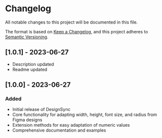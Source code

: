 # Changelog

All notable changes to this project will be documented in this file.

The format is based on [Keep a Changelog](https://keepachangelog.com/en/1.0.0/),
and this project adheres to [Semantic Versioning](https://semver.org/spec/v2.0.0.html).

## [1.0.1] - 2023-06-27

- Description updated
- Readme updated

## [1.0.0] - 2023-06-27

### Added
- Initial release of DesignSync
- Core functionality for adapting width, height, font size, and radius from Figma designs
- Extension methods for easy adaptation of numeric values
- Comprehensive documentation and examples